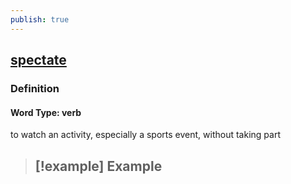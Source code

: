 ```yaml
---
publish: true
---
```


## [spectate](https://dictionary.cambridge.org/dictionary/english/spectate)

### Definition
#### Word Type: verb
to watch an activity, especially a sports event, without taking part

>[!example] Example
> - 
